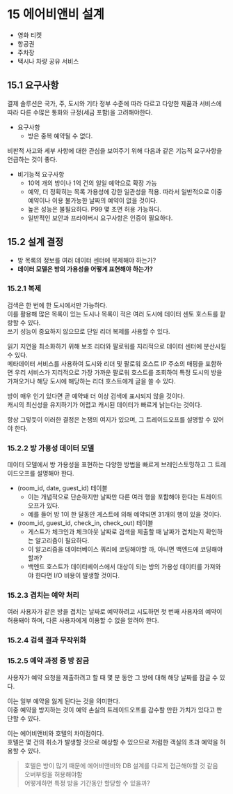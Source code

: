 # 15 에어비앤비 설계

- 영화 티켓
- 항공권
- 주차장
- 택시나 차량 공유 서비스


## 15.1 요구사항

결제 솔루션은 국가, 주, 도시와 기타 정부 수준에 따라 다르고 다양한 제품과 서비스에 따라 다른 수많은 통화와 규정(세금 포함)을 고려해야한다.  

- 요구사항
  - 방은 중복 예약될 수 없다.  

비판적 사고와 세부 사항에 대한 관심을 보여주기 위해 다음과 같은 기능적 요구사항을 언급하는 것이 좋다.  

- 비기능적 요구사항
  - 10억 개의 방이나 1억 건의 일일 예약으로 확장 가능
  - 예약, 더 정확히는 목록 가용성에 강한 일관성을 적용. 따라서 일반적으로 이중 예약이나 이용 불가능한 날짜의 예약이 없을 것이다.
  - 높은 성능은 불필요하다. P99 몇 초면 허용 가능하다.
  - 일반적인 보안과 프라이버시 요구사항은 인증이 필요하다.


## 15.2 설계 결정

- 방 목록의 정보를 여러 데이터 센터에 복제해야 하는가?
- **데이터 모델은 방의 가용성을 어떻게 표현해야 하는가?**

### 15.2.1 복제

검색은 한 번에 한 도시에서만 가능하다.  
이를 활용해 많은 목록이 있는 도시나 목록이 적은 여러 도시에 데이터 센토 호스트를 핟랑할 수 있다.  
쓰기 성능이 중요하지 않으므로 단일 리더 복제를 사용할 수 있다.  

읽기 지연을 최소화하기 위해 보조 리더와 팔로워를 지리적으로 데이터 센터에 분산시킬 수 있다.  
메타데이터 서비스를 사용하여 도시와 리더 및 팔로워 호스트 IP 주소의 매핑을 포함하면 우리 서비스가 지리적으로 가장 가까운 팔로워 호스트를 조회하여 특정 도시의 방을 가져오거나 해당 도시에 해당하는 리더 호스트에게 글을 쓸 수 있다.  

방이 매우 인기 있다면 곧 예약돼 더 이상 검색에 표시되지 않을 것이다.  
캐시의 최신성을 유지하기가 어렵고 캐시된 데이터가 빠르게 낡는다는 것이다.  

항상 그렇듯이 이러한 결정은 논쟁의 여지가 있으며, 그 트레이드오프를 설명할 수 있어야 한다.  


### 15.2.2 방 가용성 데이터 모델

데이터 모델에서 방 가용성을 표현하는 다양한 방법을 빠르게 브레인스토밍하고 그 트레이드오프를 설명해야 한다.  

- (room_id, date, guest_id) 테이블
  - 이는 개념적으로 단순하지만 날짜만 다른 여러 행을 포함해야 한다는 트레이드오프가 있다.
  - 예를 들어 방 1이 한 달동안 게스트에 의해 예약되면 31개의 행이 있을 것이다.
- (room_id, guest_id, check_in, check_out) 테이블
  - 게스트가 체크인과 체크아웃 날짜로 검색을 제출할 때 날짜가 겹치는지 확인하는 알고리즘이 필요하다.
  - 이 알고리즘을 데이터베이스 쿼리에 코딩해야할 까, 아니면 백엔드에 코딩해야 할까?
  - 백엔드 호스트가 데이터베이스에서 대상이 되는 방의 가용성 데이터를 가져와야 한다면 I/O 비용이 발생할 것이다.


### 15.2.3 겹치는 예약 처리

여러 사용자가 같은 방을 겹치는 날짜로 예약하려고 시도하면 첫 번째 사용자의 예약이 허용돼야 하며, 다른 사용자에게 이용할 수 없을 알려야 한다.  


### 15.2.4 검색 결과 무작위화

### 15.2.5 예약 과정 중 방 잠금

사용자가 예약 요청을 제출하려고 할 때 몇 분 동안 그 방에 대해 해당 날짜를 잠글 수 있다.  

이는 일부 예약을 잃게 된다는 것을 의미한다.  
이중 예약을 방지하는 것이 예약 손실의 트레이드오프를 감수할 만한 가치가 있다고 판단할 수 있다.  

이는 에어비앤비와 호텔의 차이점이다.  
호텔은 몇 건의 취소가 발생할 것으로 예상할 수 있으므로 저렴한 객실의 초과 예약을 허용할 수 있다.  

> 호텔은 방이 많기 때문에 에어비앤비와 DB 설계를 다르게 접근해야할 것 같음  
> 오버부킹을 허용해야함  
> 어떻게하면 특정 방을 기간동안 할당할 수 있을까?  

